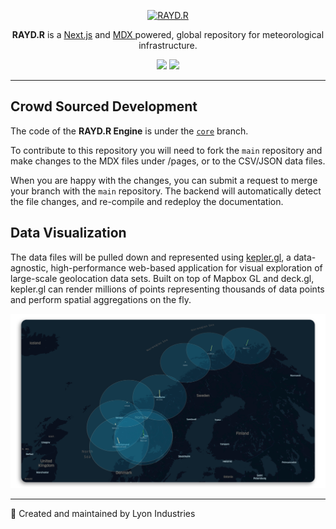 <p align="center">
  <a href="https://alibaba.github.io/rax">
    <img alt="RAYD.R" src="https://raw.githubusercontent.com/lyon-industries/RAYD.R/1.0.0/public/android-icon-192x192.png" width="66">
  </a>
</p>

<p align="center"> 
  <b>RAYD.R</b> is a 
  <a href="https://nextjs.org">Next.js</a> and 
  <a href="https://mdxjs.com">MDX </a> 
  powered, global repository for meteorological infrastructure.
</p>

<p align="center">
  <a href="https://github.com/lyon-industries/RAYD.R/blob/main/LICENSE"><img src="https://img.shields.io/github/license/lyon-industries/RAYD.R"></a>
  <a href="https://github.com/lyon-industries/RAYD.R/releases"><img src="https://img.shields.io/badge/version-2.0.1-blue"></a>

</p>

---

    

## Crowd Sourced Development

The code of the **RAYD.R Engine** is under the [`core`](https://github.com/shuding/nextra/tree/core) branch.

To contribute to this repository you will need to fork the `main`  repository and make changes to the MDX files under /pages, or to the CSV/JSON data files.

When you are happy with the changes, you can submit a request to merge your branch with the `main` repository. The backend will automatically detect the file changes, and re-compile and redeploy the documentation.


## Data Visualization

The data files will be pulled down and represented using [kepler.gl]("https://github.com/keplergl/kepler.gl"), a data-agnostic, high-performance web-based application for visual exploration of large-scale geolocation data sets. Built on top of Mapbox GL and deck.gl, kepler.gl can render millions of points representing thousands of data points and perform spatial aggregations on the fly.


![](/public/demo.png)

---
:wrench: Created and maintained by Lyon Industries
